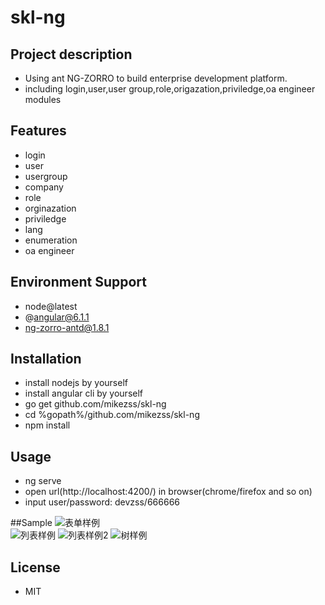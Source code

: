 # skl-ng  

## Project description  
* Using ant NG-ZORRO to build enterprise development platform.
* including login,user,user group,role,origazation,priviledge,oa engineer modules  

## Features  
* login  
* user  
* usergroup  
* company    
* role    
* orginazation    
* priviledge  
* lang    
* enumeration    
* oa engineer

## Environment Support  
* node@latest  
* @angular@6.1.1  
* ng-zorro-antd@1.8.1  

## Installation  
* install nodejs by yourself  
* install angular cli by yourself  
* go get github.com/mikezss/skl-ng  
* cd %gopath%/github.com/mikezss/skl-ng
* npm install  

## Usage  
* ng serve  
* open url(http://localhost:4200/) in browser(chrome/firefox and so on)  
* input user/password: devzss/666666  

##Sample
![表单样例](https://github.com/mikezss/skl-ng/samples/form.png)  
![列表样例](https://github.com/mikezss/skl-ng/samples/list.png) 
![列表样例2](https://github.com/mikezss/skl-ng/samples/list2.png) 
![树样例](https://github.com/mikezss/skl-ng/samples/tree.png) 

## License  
* MIT  

